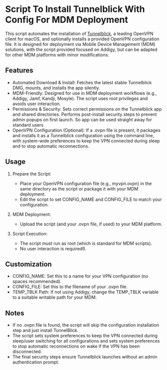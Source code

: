 # Script To Install Tunnelblick With Config For MDM Deployment
This script automates the installation of [Tunnelblick](https://tunnelblick.net/), a leading OpenVPN client for macOS, and optionally installs a provided OpenVPN configuration file. It is designed for deployment via Mobile Device Management (MDM) solutions, with the script provided focused on Addigy, but can be adapted for other MDM platforms with minor modifications.

## Features
- Automated Download & Install: Fetches the latest stable Tunnelblick DMG, mounts, and installs the app silently.
- MDM-Friendly: Designed for use in MDM deployment workflows (e.g., Addigy, Jamf, Kandji, Mosyle). The script uses root privileges and avoids user interaction.
- Permissions & Security: Sets correct permissions on the Tunnelblick app and shared directories. Performs post-install security steps to prevent admin popups on first launch. So app can be used straight away for standard users
- OpenVPN Configuration (Optional): If a .ovpn file is present, it packages and installs it as a Tunnelblick configuration using the command line, with system-wide preferences to keep the VPN connected during sleep and to stop automatic reconnections.
 
## Usage
1. Prepare the Script:
   - Place your OpenVPN configuration file (e.g., myvpn.ovpn) in the same directory as the script or package it with your MDM deployment.
   - Edit the script to set CONFIG_NAME and CONFIG_FILE to match your configuration.
  
2. MDM Deployment:
   - Upload the script (and your .ovpn file, if used) to your MDM platform.
   
3. Script Execution:
   - The script must run as root (which is standard for MDM scripts).
   - No user interaction is requiredß.
  
## Customization
- CONFIG_NAME: Set this to a name for your VPN configuration (no spaces recommended).
- CONFIG_FILE: Set this to the filename of your .ovpn file.
- TEMP_TBLK Path: If not using Addigy, change the TEMP_TBLK variable to a suitable writable path for your MDM.

## Notes
- If no .ovpn file is found, the script will skip the configuration installation step and just install TunnelBlick.
- The script sets system preferences to keep the VPN connected during sleep/user switching for all configurations and sets system preferences to stop automatic reconnections on wake if the VPN has been disconnected.
- The final security steps ensure Tunnelblick launches without an admin authentication prompt.